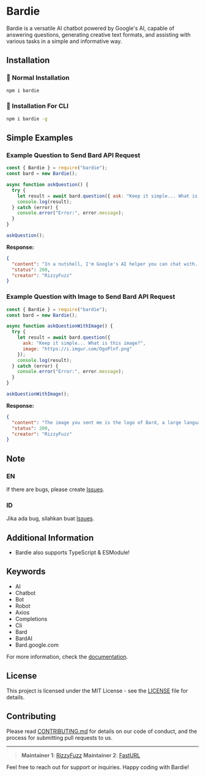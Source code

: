 # Bardie

Bardie is a versatile AI chatbot powered by Google's AI, capable of answering questions, generating creative text formats, and assisting with various tasks in a simple and informative way.

## Installation

### 📂 Normal Installation

```sh
npm i bardie
```

### 🔲 Installation For CLI

```sh
npm i bardie -g
```

## Simple Examples

### Example Question to Send Bard API Request

```javascript
const { Bardie } = require("bardie");
const bard = new Bardie();

async function askQuestion() {
  try {
    let result = await bard.question({ ask: "Keep it simple... What is Google Bard?" });
    console.log(result);
  } catch (error) {
    console.error("Error:", error.message);
  }
}

askQuestion();
```

**Response:**

```json
{
  "content": "In a nutshell, I'm Google's AI helper you can chat with. I can answer your questions, generate creative text formats, and help you with various tasks in a simple and informative way. Think of me as a friendly AI companion ready to assist you anytime!",
  "status": 200,
  "creator": "RizzyFuzz"
}
```

### Example Question with Image to Send Bard API Request

```javascript
const { Bardie } = require("bardie");
const bard = new Bardie();

async function askQuestionWithImage() {
  try {
    let result = await bard.question({
      ask: "Keep it simple... What is this image?",
      image: "https://i.imgur.com/OgoPlnf.png"
    });
    console.log(result);
  } catch (error) {
    console.error("Error:", error.message);
  }
}

askQuestionWithImage();
```

**Response:**

```json
{
  "content": "The image you sent me is the logo of Bard, a large language model chatbot developed by Google AI. The logo consists of two colorful stars, one in red and orange and the other in blue and green, on a gray background. The stars are meant to represent creativity and knowledge, while the gray background represents the real world. I hope this helps!",
  "status": 200,
  "creator": "RizzyFuzz"
}
```

## Note

### EN
If there are bugs, please create [Issues](https://github.com/rizzlogy/bardie-backend/issues).

### ID
Jika ada bug, silahkan buat [Issues](https://github.com/rizzlogy/bardie-backend/issues).

## Additional Information

- Bardie also supports TypeScript & ESModule!

## Keywords

- AI
- Chatbot
- Bot
- Robot
- Axios
- Completions
- Cli
- Bard
- BardAI
- Bard.google.com

For more information, check the [documentation](https://github.com/rizzlogy/bardie-backend).

## License

This project is licensed under the MIT License - see the [LICENSE](LICENSE) file for details.

## Contributing

Please read [CONTRIBUTING.md](CONTRIBUTING.md) for details on our code of conduct, and the process for submitting pull requests to us.

---

> **Maintainer 1**: [RizzyFuzz](https://github.com/rizzyfuzz)
> **Maintainer 2**: [FastURL](https://github.com/FastURL)

Feel free to reach out for support or inquiries. Happy coding with Bardie!
